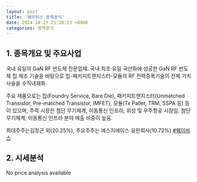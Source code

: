```yaml
---
layout: post
title: '웨이비스 종목분석'
date: 2024-10-27 21:20:23 +0900
categories: 종목분석
---
```


## 1. 종목개요 및 주요사업

국내 유일의 GaN RF 반도체 전문업체. 국내 최초·유일 국산화에 성공한 GaN RF 반도체 칩 제조 기술을 바탕으로 칩-패키지트랜지스터-모듈의 RF 전력증폭기술의 전체 가치사슬을 수직내재화. 

주요 제품으로는 칩(Foundry Service, Bare Die), 패키지트랜지스터(Unmatched Transistor, Pre-matched Transistor, IMFET), 모듈(Tx Pallet, TRM, SSPA 등) 등이 있으며, 주력 시장은 첨단 무기체계, 이동통신 인프라, 위성 및 우주항공 시장임. 첨단 무기체계, 이동통신 인프라 분야 매출 비중이 높음.

최대주주는김정곤 외(20.25%), 주요주주는 에스지에이스 유한회사(10.72%)
[#웨이비스](#)

## 2. 시세분석

No price analysis available
